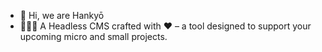 - 👋 Hi, we are Hankyō
- 🧑🏼‍💻 A Headless CMS crafted with ❤️ – a tool designed to support your upcoming micro and small projects.
